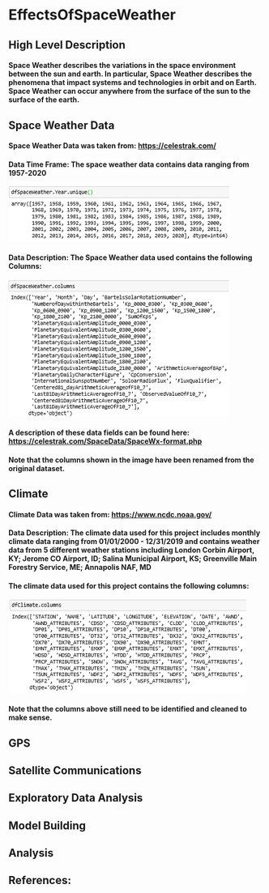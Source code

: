 # EffectsOfSpaceWeather
## High Level Description
#### Space Weather describes the variations in the space environment between the sun and earth. In particular, Space Weather describes the phenomena that impact systems and technologies in orbit and on Earth. Space Weather can occur anywhere from the surface of the sun to the surface of the earth. 
## Space Weather Data
#### Space Weather Data was taken from: https://celestrak.com/
#### Data Time Frame: The space weather data contains data ranging from 1957-2020
<img src="https://github.com/heatherholcomb/EffectsOfSpaceWeather/blob/master/SpaceWeatherTimeFrame.png" alt="Space Weather Time Frame" title="Space Weather Time Frame" />

#### Data Description: The Space Weather data used contains the following Columns: 
<img src="https://github.com/heatherholcomb/EffectsOfSpaceWeather/blob/master/SpaceWeatherColumns.png" alt="Space Weather Columns" title="Space Weather Columns" />

#### A description of these data fields can be found here: https://celestrak.com/SpaceData/SpaceWx-format.php
#### Note that the columns shown in the image have been renamed from the original dataset. 

## Climate
#### Climate Data was taken from: https://www.ncdc.noaa.gov/
#### Data Description: The climate data used for this project includes monthly climate data ranging from 01/01/2000 - 12/31/2019 and contains weather data from 5 different weather stations including London Corbin Airport, KY; Jerome CO Airport, ID; Salina Municipal Airport, KS; Greenville Main Forestry Service, ME; Annapolis NAF, MD
#### The climate data used for this project contains the following columns: 
<img src="https://github.com/heatherholcomb/EffectsOfSpaceWeather/blob/master/ClimateColumns.png" alt="Climate Columns" title="Climate Columns" />

#### Note that the columns above still need to be identified and cleaned to make sense. 
## GPS
## Satellite Communications
## Exploratory Data Analysis
## Model Building
## Analysis
## References: 
